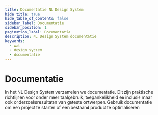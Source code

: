 ```yaml
---
title: Documentatie NL Design System
hide_title: true
hide_table_of_contents: false
sidebar_label: Documentatie
sidebar_position: 1
pagination_label: Documentatie
description: NL Design System documentatie
keywords:
  - wat
  - design system
  - documentatie
---
```


# Documentatie

In het NL Design System verzamelen we documentatie. Dit zijn praktische richtlijnen voor onder meer taalgebruik, toegankelijkheid en inclusie maar ook onderzoeksresultaten van geteste ontwerpen. Gebruik documentatie om een project te starten of een bestaand product te optimaliseren.

<!-- TODO! -->
